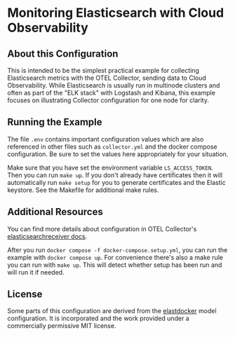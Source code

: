 # Monitoring Elasticsearch with Cloud Observability

## About this Configuration

This is intended to be the simplest practical example for collecting Elasticsearch metrics with the OTEL Collector, sending data to Cloud Observability. While Elasticsearch is usually run in multinode clusters and often as part of the "ELK stack" with Logstash and Kibana, this example focuses on illustrating Collector configuration for one node for clarity.

## Running the Example

The file `.env` contains important configuration values which are also referenced in other files such as `collector.yml` and the docker compose configuration. Be sure to set the values here appropriately for your situation.

Make sure that you have set the environment variable `LS_ACCESS_TOKEN`. Then you can run `make up`. If you don't already have certificates then it will automatically run `make setup` for you to generate certificates and the Elastic keystore. See the Makefile for additional make rules.

## Additional Resources

You can find more details about configuration in OTEL Collector's [elasticsearchreceiver docs](https://github.com/open-telemetry/opentelemetry-collector-contrib/tree/main/receiver/elasticsearchreceiver). 

After you run `docker compose -f docker-compose.setup.yml`, you can run the example with `docker compose up`. For convenience there's also a make rule you can run with `make up`. This will detect whether setup has been run and will run it if needed.

## License

Some parts of this configuration are derived from the [elastdocker](https://github.com/sherifabdlnaby/elastdocker/) model configuration. It is incorporated and the work provided under a commercially permissive MIT license.

